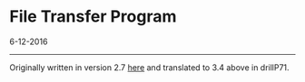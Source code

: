 # File Transfer Program
6-12-2016
____
Originally written in version 2.7 [here](https://github.com/sirenenova/Portfolio/tree/master/Python/Version2+/FileTransferPrograms) and translated to 3.4 above in drillP71.
